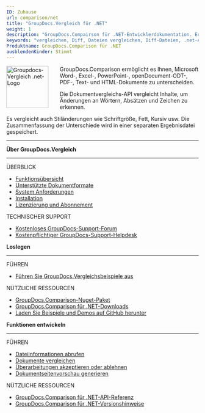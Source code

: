 ```yaml
---
ID: Zuhause
url: comparison/net
title: "GroupDocs.Vergleich für .NET"
weight: 1
description: "GroupDocs.Compairson für .NET-Entwicklerdokumentation. Erfahren Sie, wie Sie docx-, pptx- und pdf-Dateien mit C# vergleichen."
keywords: "vergleichen, Diff, Dateien vergleichen, Diff-Dateien, .net-API, Datei-Diff, API, xlsx, Microsoft Word, docx, pptx, pdf, c#, pdf vergleichen"
Produktname: GroupDocs.Comparison für .NET
ausblendenKinder: Stimmt
---
```

<img src="/comparison/net/images/home.png" alt="Groupdocs-Vergleich .net-Logo" align="left" style="width:110px; margin: 0 30px 0 0"/>

GroupDocs.Comparison ermöglicht es Ihnen, Microsoft Word-, Excel-, PowerPoint-, openDocument-ODT-, PDF-, Text- und HTML-Dokumente zu unterscheiden.

Die Dokumentvergleichs-API vergleicht Inhalte, um Änderungen an Wörtern, Absätzen und Zeichen zu erkennen.

Es vergleicht auch Stiländerungen wie Schriftgröße, Fett, Kursiv usw. Die Zusammenfassung der Unterschiede wird in einer separaten Ergebnisdatei gespeichert.

------

<div class="row">
<div class="col-md-4">
<p><b>Über GroupDocs.Vergleich</b></p>
<hr><p>ÜBERBLICK</p></hr>
<ul>
<li><a href='{{< ref "comparison/net/getting-started/features-overview" >}}'>Funktionsübersicht</a></li>
<li><a href='{{< ref "comparison/net/getting-started/supported-document-formats" >}}'>Unterstützte Dokumentformate</a></li>
<li><a href='{{< ref "comparison/net/getting-started/system-requirements" >}}'>System Anforderungen</a></li>
<li><a href='{{< ref "comparison/net/getting-started/installation" >}}'>Installation</a></li>
<li><a href='{{< ref "comparison/net/getting-started/licensing-and-evaluation-limitations.md" >}}'>Lizenzierung und Abonnement</a></li>
</ul>
<p>TECHNISCHER SUPPORT</p>
<ul>
<li><a href="https://forum.groupdocs.com/">Kostenloses GroupDocs-Support-Forum</a></li>
<li><a href="https://helpdesk.groupdocs.com/">Kostenpflichtiger GroupDocs-Support-Helpdesk</a></li>
</ul>
</div>
<div class="col-md-4">
<p><b>Loslegen</b></p>
<hr><p>FÜHREN</p></hr>
	<ul>
<li><a href='{{< ref "comparison/net/getting-started/how-to-run-examples" >}}'>Führen Sie GroupDocs.Vergleichsbeispiele aus</a></li>
	</ul>
<p>NÜTZLICHE RESSOURCEN</p>
	<ul>
<li><a href="https://www.nuget.org/packages/groupdocs.comparison">GroupDocs.Comparison-Nuget-Paket</a></li>
</li><li><a href="https://downloads.groupdocs.com/comparison/net">GroupDocs.Comparison für .NET-Downloads</a></li>
<li><a href="https://github.com/groupdocs-comparison/GroupDocs.Comparison-for-.NET">Laden Sie Beispiele und Demos auf GitHub herunter</a></li>
	</ul>
</div>
<div class="col-md-4">
<p><b>Funktionen entwickeln</b></p>
<hr><p>FÜHREN</p></hr>
	<ul>
<li><a href='{{< ref "comparison/net/developer-guide/basic-usage/get-file-info" >}}'>Dateiinformationen abrufen</a></li>
<li><a href='{{< ref "comparison/net/developer-guide/basic-usage/compare-documents" >}}'>Dokumente vergleichen</a></li>
<li><a href='{{< ref "comparison/net/developer-guide/advanced-usage/accept-or-reject-revisions" >}}'>Überarbeitungen akzeptieren oder ablehnen</a></li>
<li><a href='{{< ref "comparison/net/developer-guide/advanced-usage/generate-document-pages-preview" >}}'>Dokumentseitenvorschau generieren</a></li>
	</ul>
<p>NÜTZLICHE RESSOURCEN</p>
	<ul>
<li><a href="https://apireference.groupdocs.com/comparison/net">GroupDocs.Comparison für .NET-API-Referenz</a></li>
<li><a href='{{< ref "comparison/net/release-notes" >}}'>GroupDocs.Comparison für .NET-Versionshinweise</a></li>
	</ul>
</div>
</div>

